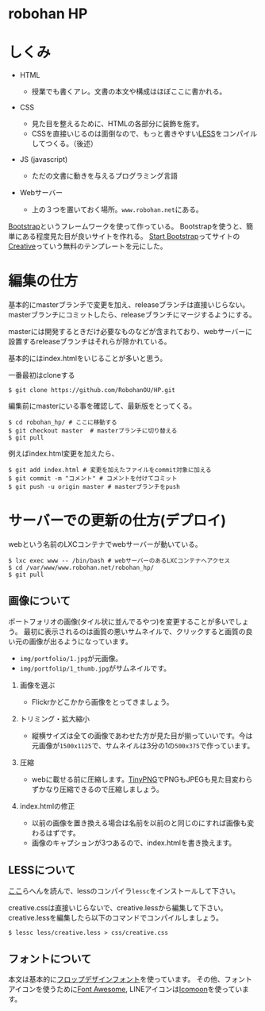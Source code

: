 # robohan HP

# しくみ
- HTML
  * 授業でも書くアレ。文書の本文や構成はほぼここに書かれる。

- CSS
  * 見た目を整えるために、HTMLの各部分に装飾を施す。
  * CSSを直接いじるのは面倒なので、もっと書きやすい[LESS](http://less-ja.studiomohawk.com/)をコンパイルしてつくる。（後述）

- JS (javascript)
  * ただの文書に動きを与えるプログラミング言語

- Webサーバー
  * 上の３つを置いておく場所。`www.robohan.net`にある。

[Bootstrap](http://getbootstrap.com/)というフレームワークを使って作っている。
Bootstrapを使うと、簡単にある程度見た目が良いサイトを作れる。
[Start Bootstrap](http://startbootstrap.com/)ってサイトの[Creative](http://startbootstrap.com/template-overviews/creative/)っていう無料のテンプレートを元にした。


# 編集の仕方
基本的にmasterブランチで変更を加え、releaseブランチは直接いじらない。
masterブランチにコミットしたら、releaseブランチにマージするようにする。

masterには開発するときだけ必要なものなどが含まれており、webサーバーに設置するreleaseブランチはそれらが除かれている。

基本的にはindex.htmlをいじることが多いと思う。

一番最初はcloneする
```
$ git clone https://github.com/RobohanOU/HP.git
```

編集前にmasterにいる事を確認して、最新版をとってくる。

```
$ cd robohan_hp/ # ここに移動する
$ git checkout master  # masterブランチに切り替える
$ git pull
```

例えばindex.html変更を加えたら、

```
$ git add index.html # 変更を加えたファイルをcommit対象に加える
$ git commit -m "コメント" # コメントを付けてコミット
$ git push -u origin master # masterブランチをpush
```

# サーバーでの更新の仕方(デプロイ)
webという名前のLXCコンテナでwebサーバーが動いている。

```
$ lxc exec www -- /bin/bash # webサーバーのあるLXCコンテナへアクセス
$ cd /var/www/www.robohan.net/robohan_hp/
$ git pull
```

## 画像について
ポートフォリオの画像(タイル状に並んでるやつ)を変更することが多いでしょう。
最初に表示されるのは画質の悪いサムネイルで、クリックすると画質の良い元の画像が出るようになっています。

- `img/portfolio/1.jpg`が元画像。
- `img/portfolip/1_thumb.jpg`がサムネイルです。

1. 画像を選ぶ
   * Flickrかどこかから画像をとってきましょう。

2. トリミング・拡大縮小
   * 縦横サイズは全ての画像であわせた方が見た目が揃っていいです。今は元画像が`1500x1125`で、サムネイルは3分の1の`500x375`で作っています。

3. 圧縮
   * webに載せる前に圧縮します。[TinyPNG](https://tinypng.com/)でPNGもJPEGも見た目変わらずかなり圧縮できるので圧縮しましょう。

4. index.htmlの修正
   * 以前の画像を置き換える場合は名前を以前のと同じのにすれば画像も変わるはずです。
   * 画像のキャプションが3つあるので、index.htmlを書き換えます。

## LESSについて
[ここ](http://less-ja.studiomohawk.com/#guide)らへんを読んで、lessのコンパイラ`lessc`をインストールして下さい。

creative.cssは直接いじらないで、creative.lessから編集して下さい。
creative.lessを編集したら以下のコマンドでコンパイルしましょう。

```
$ lessc less/creative.less > css/creative.css
```

## フォントについて
本文は基本的に[フロップデザインフォント](https://www.flopdesign.com/freefont/flopdesignfont.html)を使っています。
その他、フォントアイコンを使うために[Font Awesome](http://fontawesome.io/), LINEアイコンは[Icomoon](https://icomoon.io/app/)を使っています。
